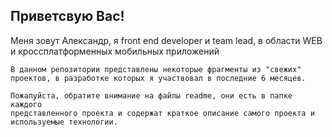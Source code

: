 ## Приветсвую Вас!
Меня зовут Александр, я front end developer и team lead, в области WEB и кроссплатформенных мобильных приложений

```
В данном репозитории представлены некоторые фрагменты из "свежих"
проектов, в разработке которых я участвовал в последние 6 месяцев.

Пожалуйста, обратите внимание на файлы readme, они есть в папке каждого
представленного проекта и содержат краткое описание самого проекта и
используемые технологии.
```

